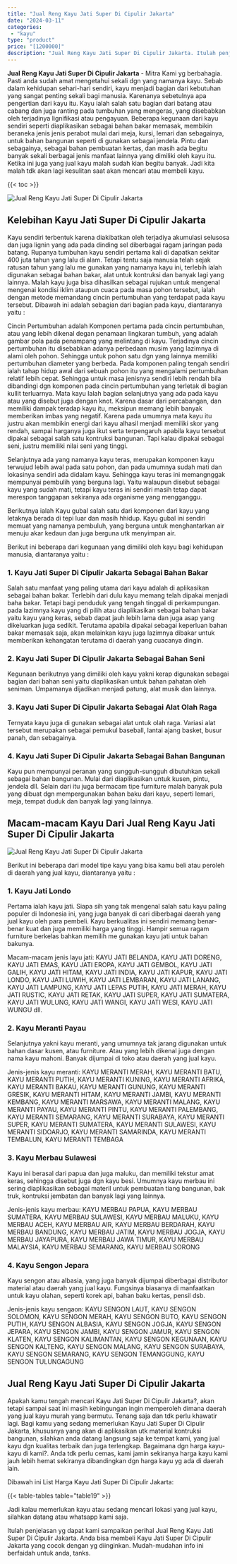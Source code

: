 ```yaml
---
title: "Jual Reng Kayu Jati Super Di Cipulir Jakarta"
date: "2024-03-11"
categories:
 - "kayu"
type: "product"
price: "[1200000]"
description: "Jual Reng Kayu Jati Super Di Cipulir Jakarta. Itulah penjelasan yg dapat kami sampaikan perihal Jual Reng Kayu Jati Super Di Cipulir Jakarta. Anda bisa membe..."
---
```


**Jual Reng Kayu Jati Super Di Cipulir Jakarta** - Mitra Kami yg berbahagia. Pasti anda sudah amat mengetahui sekali dgn yang namanya kayu. Sebab dalam kehidupan sehari-hari sendiri, kayu menjadi bagian dari kebutuhan yang sangat penting sekali bagi manusia. Karenanya sebetulnya apa pengertian dari kayu itu. Kayu ialah salah satu bagian dari batang atau cabang dan juga ranting pada tumbuhan yang mengeras, yang disebabkan oleh terjadinya lignifikasi atau pengayuan. Beberapa kegunaan dari kayu sendiri seperti diaplikasikan sebagai bahan bakar memasak, membikin beraneka jenis jenis perabot mulai dari meja, kursi, lemari dan sebagainya, untuk bahan bangunan seperti di gunakan sebagai jendela. Pintu dan sebagainya, sebagai bahan pembuatan kertas, dan masih ada begitu banyak sekali berbagai jenis manfaat lainnya yang dimiliki oleh kayu itu. Ketika ini juga yang jual kayu malah sudah kian begitu banyak. Jadi kita malah tdk akan lagi kesulitan saat akan mencari atau membeli kayu.

{{< toc >}}

![Jual Reng Kayu Jati Super Di Cipulir Jakarta](/images/kayu/kayu36.jpg)

## Kelebihan Kayu Jati Super Di Cipulir Jakarta

Kayu sendiri terbentuk karena diakibatkan oleh terjadiya akumulasi selusosa dan juga lignin yang ada pada dinding sel diberbagai ragam jaringan pada batang. Rupanya tumbuhan kayu sendiri pertama kali di dapatkan sekitar 400 juta tahun yang lalu di alam. Tetapi tentu saja manusia telah sejak ratusan tahun yang lalu me gunakan yang namanya kayu ini, terlebih ialah digunakan sebagai bahan bakar, alat untuk kontruksi dan banyak lagi yang lainnya. Malah kayu juga bisa dihasilkan sebagai rujukan untuk mengenal mengenai kondisi iklim ataupun cuaca pada masa pohon tersebut, ialah dengan metode memandang cincin pertumbuhan yang terdapat pada kayu tersebut. Dibawah ini adalah sebagian dari bagian pada kayu, diantaranya yaitu :

Cincin Pertumbuhan adalah Komponen pertama pada cincin pertumbuhan, atau yang lebih dikenal degan penamaan lingkaran tumbuh, yang adalah gambar pola pada penampang yang melintang di kayu. Terjadinya cincin pertumbuhan itu disebabkan adanya perbedaan musim yang lazimnya di alami oleh pohon. Sehingga untuk pohon satu dgn yang lainnya memiliki pertumbuhan diameter yang berbeda. Pada komponen paling tengah sendiri ialah tahap hidup awal dari sebuah pohon itu yang mengalami pertumbuhan relatif lebih cepat. Sehingga untuk masa jenisnya sendiri lebih rendah bila dibandingi dgn komponen pada cincin pertumbuhan yang terletak di bagian kullit terluarnya. Mata kayu Ialah bagian selanjutnya yang ada pada kayu atau yang disebut juga dengan knot. Karena dasar dari percabangan, dan memiliki dampak teradap kayu itu, meksipun memang lebih banyak memberikan imbas yang negatif. Karena pada umumnya mata kayu itu justru akan membikin energi dari kayu alhasil menjadi memiliki skor yang rendah, sampai harganya juga ikut serta terpengaruh apabila kayu tersebut dipakai sebagai salah satu kontruksi bangunan. Tapi kalau dipakai sebagai seni, justru memiliki nilai seni yang tinggi.

Selanjutnya ada yang namanya kayu teras, merupakan komponen kayu terwujud lebih awal pada satu pohon, dan pada umumnya sudah mati dan lokasinya sendiri ada didalam kayu. Sehingga kayu teras ini memangnggak mempunyai pembulih yang berguna lagi. Yaitu walaupun disebut sebagai kayu yang sudah mati, tetapi kayu teras ini sendiri masih tetap dapat merespon tanggapan sekiranya ada organisme yang mengganggu.

Berikutnya ialah Kayu gubal salah satu dari komponen dari kayu yang letaknya berada di tepi luar dan masih hhidup. Kayu gubal ini sendiri memuat yang namanya pembuluh, yang berguna untuk menghantarkan air menuju akar kedaun dan juga berguna utk menyimpan air.

Berikut ini beberapa dari kegunaan yang dimiliki oleh kayu bagi kehidupan manusia, diantaranya yaitu :

### 1\. Kayu Jati Super Di Cipulir Jakarta Sebagai Bahan Bakar

Salah satu manfaat yang paling utama dari kayu adalah di aplikasikan sebagai bahan bakar. Terlebih dari dulu kayu memang telah dipakai menjadi baha bakar. Tetapi bagi penduduk yang tengah tinggal di perkampungan. pada lazimnya kayu yang di pilih atau diaplikasikan sebagai bahan bakar yaitu kayu yang keras, sebab dapat jauh lebih lama dan juga asap yang dikeluarkan juga sedikit. Terutama apabila dipakai sebagai keperluan bahan bakar memasak saja, akan melainkan kayu juga lazimnya dibakar untuk memberikan kehangatan terutama di daerah yang cuacanya dingin.

### 2\. Kayu Jati Super Di Cipulir Jakarta Sebagai Bahan Seni

Kegunaan berikutnya yang dimiliki oleh kayu yakni kerap digunakan sebagai bagian dari bahan seni yaitu diaplikasikan untuk bahan pahatan oleh seniman. Umpamanya dijadikan menjadi patung, alat musik dan lainnya.

### 3\. Kayu Jati Super Di Cipulir Jakarta Sebagai Alat Olah Raga

Ternyata kayu juga di gunakan sebagai alat untuk olah raga. Variasi alat tersebut merupakan sebagai pemukul baseball, lantai ajang basket, busur panah, dan sebagainya.

### 4\. Kayu Jati Super Di Cipulir Jakarta Sebagai Bahan Bangunan

Kayu pun mempunyai peranan yang sungguh-sungguh dibutuhkan sekali sebagai bahan bangunan. Mulai dari diaplikasikan untuk kusen, pintu, jendela dll. Selain dari itu juga bermacam tipe furniture malah banyak pula yang dibuat dgn mempergunakan bahan baku dari kayu, seperti lemari, meja, tempat duduk dan banyak lagi yang lainnya.

## Macam-macam Kayu Dari Jual Reng Kayu Jati Super Di Cipulir Jakarta

![Jual Reng Kayu Jati Super Di Cipulir Jakarta](/images/kayu/kayu23.jpg)

Berikut ini beberapa dari model tipe kayu yang bisa kamu beli atau peroleh di daerah yang jual kayu, diantaranya yaitu :

### 1\. Kayu Jati Londo

Pertama ialah kayu jati. Siapa sih yang tak mengenal salah satu kayu paling populer di Indonesia ini, yang juga banyak di cari diberbagai daerah yang jual kayu oleh para pembeli. Kayu berkualitas ini sendiri memang benar-benar kuat dan juga memiliki harga yang tinggi. Hampir semua ragam furniture berkelas bahkan memilih me gunakan kayu jati untuk bahan bakunya.

Macam-macam jenis layu jati: KAYU JATI BELANDA, KAYU JATI DORENG, KAYU JATI EMAS, KAYU JATI EROPA, KAYU JATI GEMBOL, KAYU JATI GALIH, KAYU JATI HITAM, KAYU JATI INDIA, KAYU JATI KAPUR, KAYU JATI LONDO, KAYU JATI LUWIH, KAYU JATI LEMBARAN, KAYU JATI LANANG, KAYU JATI LAMPUNG, KAYU JATI LEPAS PUTIH, KAYU JATI MERAH, KAYU JATI RUSTIC, KAYU JATI RETAK, KAYU JATI SUPER, KAYU JATI SUMATERA, KAYU JATI WULUNG, KAYU JATI WANGI, KAYU JATI WESI, KAYU JATI WUNGU dll.

### 2\. Kayu Meranti Payau

Selanjutnya yakni kayu meranti, yang umumnya tak jarang digunakan untuk bahan dasar kusen, atau furniture. Atau yang lebih dikenal juga dengan nama kayu mahoni. Banyak dijumpai di toko atau daerah yang jual kayu.

Jenis-jenis kayu meranti: KAYU MERANTI MERAH, KAYU MERANTI BATU, KAYU MERANTI PUTIH, KAYU MERANTI KUNING, KAYU MERANTI AFRIKA, KAYU MERANTI BAKAU, KAYU MERANTI GUNUNG, KAYU MERANTI GRESIK, KAYU MERANTI HITAM, KAYU MERANTI JAMBI, KAYU MERANTI KEMBANG, KAYU MERANTI MARSAWA, KAYU MERANTI MALANG, KAYU MERANTI PAYAU, KAYU MERANTI PINTU, KAYU MERANTI PALEMBANG, KAYU MERANTI SEMARANG, KAYU MERANTI SURABAYA, KAYU MERANTI SUPER, KAYU MERANTI SUMATERA, KAYU MERANTI SULAWESI, KAYU MERANTI SIDOARJO, KAYU MERANTI SAMARINDA, KAYU MERANTI TEMBALUN, KAYU MERANTI TEMBAGA

### 3\. Kayu Merbau Sulawesi

Kayu ini berasal dari papua dan juga maluku, dan memiliki tekstur amat keras, sehingga disebut juga dgn kayu besi. Umumnya kayu merbau ini sering diaplikasikan sebagai materil untuk pembuatan tiang bangunan, bak truk, kontruksi jembatan dan banyak lagi yang lainnya.

Jenis-jenis kayu merbau: KAYU MERBAU PAPUA, KAYU MERBAU SUMATERA, KAYU MERBAU SULAWESI, KAYU MERBAU MALUKU, KAYU MERBAU ACEH, KAYU MERBAU AIR, KAYU MERBAU BERDARAH, KAYU MERBAU BANDUNG, KAYU MERBAU JATIM, KAYU MERBAU JOGJA, KAYU MERBAU JAYAPURA, KAYU MERBAU JAWA TIMUR, KAYU MERBAU MALAYSIA, KAYU MERBAU SEMARANG, KAYU MERBAU SORONG

### 4\. Kayu Sengon Jepara

Kayu sengon atau albasia, yang juga banyak dijumpai diberbagai distributor material atau daerah yang jual kayu. Fungsinya biasanya di manfaatkan untuk kayu olahan, seperti korek api, bahan baku kertas, pensil dsb.

Jenis-jenis kayu sengaon: KAYU SENGON LAUT, KAYU SENGON SOLOMON, KAYU SENGON MERAH, KAYU SENGON BUTO, KAYU SENGON PUTIH, KAYU SENGON ALBASIA, KAYU SENGON JOGJA, KAYU SENGON JEPARA, KAYU SENGON JAMBI, KAYU SENGON JAMUR, KAYU SENGON KLATEN, KAYU SENGON KALIMANTAN, KAYU SENGON KEGUNAAN, KAYU SENGON KALTENG, KAYU SENGON MALANG, KAYU SENGON SURABAYA, KAYU SENGON SEMARANG, KAYU SENGON TEMANGGUNG, KAYU SENGON TULUNGAGUNG

## Jual Reng Kayu Jati Super Di Cipulir Jakarta

Apakah kamu tengah mencari Kayu Jati Super Di Cipulir Jakarta?, akan tetapi sampai saat ini masih kebingungan ingin memperoleh dimana daerah yang jual kayu murah yang bermutu. Tenang saja dan tdk perlu khawatir lagi. Bagi kamu yang sedang memerlukan Kayu Jati Super Di Cipulir Jakarta, khususnya yang akan di aplikasikan utk material kontruksi bangunan, silahkan anda datang langsung saja ke tempat kami, yang jual kayu dgn kualitas terbaik dan juga terlengkap. Bagaimana dgn harga kayu-kayu di kami?. Anda tdk perlu cemas, kami jamin sekiranya harga kayu kami jauh lebih hemat sekiranya dibandingkan dgn harga kayu yg ada di daerah lain.

Dibawah ini List Harga Kayu Jati Super Di Cipulir Jakarta:

{{< table-tables table="table19" >}}

Jadi kalau memerlukan kayu atau sedang mencari lokasi yang jual kayu, silahkan datang atau whatsapp kami saja.

Itulah penjelasan yg dapat kami sampaikan perihal Jual Reng Kayu Jati Super Di Cipulir Jakarta. Anda bisa membeli Kayu Jati Super Di Cipulir Jakarta yang cocok dengan yg diinginkan. Mudah-mudahan info ini berfaidah untuk anda, tanks.
